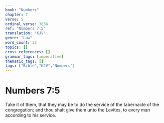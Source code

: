 ```yaml
---
book: "Numbers"
chapter: 7
verse: 5
ordinal_verse: 3856
ref: "Numbers 7:5"
translation: "KJV"
genre: "Law"
word_count: 33
topics: []
cross_references: []
grammar_tags: [imperative]
thematic_tags: []
tags: ["Bible","KJV","Numbers"]
---
```


# Numbers 7:5

Take it of them, that they may be to do the service of the tabernacle of the congregation; and thou shalt give them unto the Levites, to every man according to his service.
